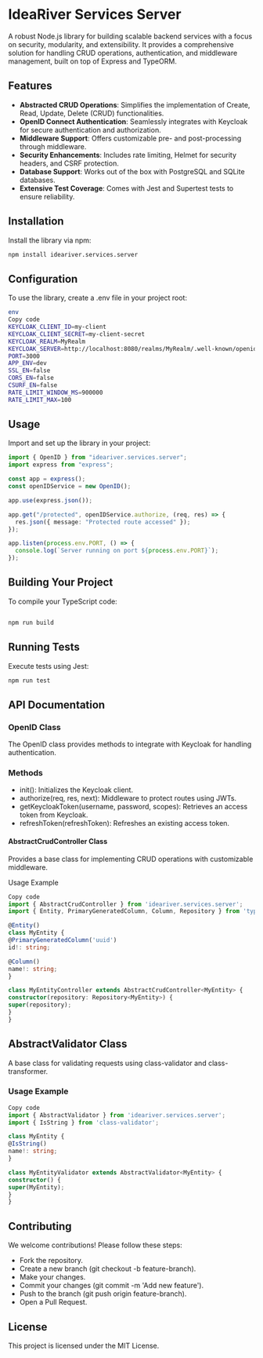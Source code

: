 # IdeaRiver Services Server

A robust Node.js library for building scalable backend services with a focus on security, modularity, and extensibility. It provides a comprehensive solution for handling CRUD operations, authentication, and middleware management, built on top of Express and TypeORM.

## Features

- **Abstracted CRUD Operations**: Simplifies the implementation of Create, Read, Update, Delete (CRUD) functionalities.
- **OpenID Connect Authentication**: Seamlessly integrates with Keycloak for secure authentication and authorization.
- **Middleware Support**: Offers customizable pre- and post-processing through middleware.
- **Security Enhancements**: Includes rate limiting, Helmet for security headers, and CSRF protection.
- **Database Support**: Works out of the box with PostgreSQL and SQLite databases.
- **Extensive Test Coverage**: Comes with Jest and Supertest tests to ensure reliability.

## Installation

Install the library via npm:

```bash
npm install ideariver.services.server
```

## Configuration

To use the library, create a .env file in your project root:

```bash
env
Copy code
KEYCLOAK_CLIENT_ID=my-client
KEYCLOAK_CLIENT_SECRET=my-client-secret
KEYCLOAK_REALM=MyRealm
KEYCLOAK_SERVER=http://localhost:8080/realms/MyRealm/.well-known/openid-configuration
PORT=3000
APP_ENV=dev
SSL_EN=false
CORS_EN=false
CSURF_EN=false
RATE_LIMIT_WINDOW_MS=900000
RATE_LIMIT_MAX=100
```

## Usage

Import and set up the library in your project:

```typescript
import { OpenID } from "ideariver.services.server";
import express from "express";

const app = express();
const openIDService = new OpenID();

app.use(express.json());

app.get("/protected", openIDService.authorize, (req, res) => {
  res.json({ message: "Protected route accessed" });
});

app.listen(process.env.PORT, () => {
  console.log(`Server running on port ${process.env.PORT}`);
});
```

## Building Your Project

To compile your TypeScript code:

```bash

npm run build
```

## Running Tests

Execute tests using Jest:

```bash
npm run test
```

## API Documentation

### OpenID Class

The OpenID class provides methods to integrate with Keycloak for handling authentication.

### Methods

- init(): Initializes the Keycloak client.
- authorize(req, res, next): Middleware to protect routes using JWTs.
- getKeycloakToken(username, password, scopes): Retrieves an access token from Keycloak.
- refreshToken(refreshToken): Refreshes an existing access token.

#### AbstractCrudController Class

Provides a base class for implementing CRUD operations with customizable middleware.

Usage Example

```typescript
Copy code
import { AbstractCrudController } from 'ideariver.services.server';
import { Entity, PrimaryGeneratedColumn, Column, Repository } from 'typeorm';

@Entity()
class MyEntity {
@PrimaryGeneratedColumn('uuid')
id!: string;

@Column()
name!: string;
}

class MyEntityController extends AbstractCrudController<MyEntity> {
constructor(repository: Repository<MyEntity>) {
super(repository);
}
}
```

## AbstractValidator Class

A base class for validating requests using class-validator and class-transformer.

### Usage Example

```typescript
Copy code
import { AbstractValidator } from 'ideariver.services.server';
import { IsString } from 'class-validator';

class MyEntity {
@IsString()
name!: string;
}

class MyEntityValidator extends AbstractValidator<MyEntity> {
constructor() {
super(MyEntity);
}
}
```

## Contributing

We welcome contributions! Please follow these steps:

- Fork the repository.
- Create a new branch (git checkout -b feature-branch).
- Make your changes.
- Commit your changes (git commit -m 'Add new feature').
- Push to the branch (git push origin feature-branch).
- Open a Pull Request.

## License

This project is licensed under the MIT License.
